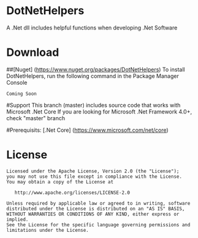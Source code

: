 # DotNetHelpers
A .Net dll includes helpful functions when developing .Net Software

# Download
##[Nuget] (https://www.nuget.org/packages/DotNetHelpers)
To install DotNetHelpers, run the following command in the Package Manager Console 
```
Coming Soon
```

#Support
This branch (master) includes source code that works with Microsoft .Net Core
If you are looking for Microsoft .Net Framework 4.0+, check "master" branch

#Prerequisits:
[.Net Core] (https://www.microsoft.com/net/core)

# License
```
Licensed under the Apache License, Version 2.0 (the "License");
you may not use this file except in compliance with the License.
You may obtain a copy of the License at

   http://www.apache.org/licenses/LICENSE-2.0

Unless required by applicable law or agreed to in writing, software
distributed under the License is distributed on an "AS IS" BASIS,
WITHOUT WARRANTIES OR CONDITIONS OF ANY KIND, either express or implied.
See the License for the specific language governing permissions and
limitations under the License.
```
